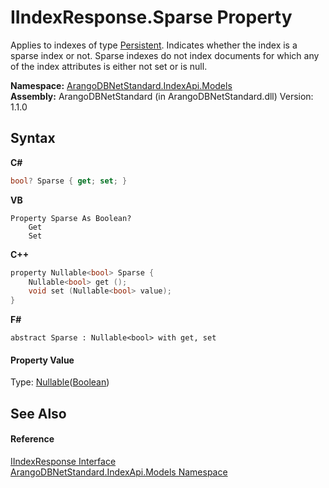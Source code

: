 # IIndexResponse.Sparse Property 
 

Applies to indexes of type <a href="f19abab6-ea77-5c61-5ac3-a78c0858ad67">Persistent</a>. Indicates whether the index is a sparse index or not. Sparse indexes do not index documents for which any of the index attributes is either not set or is null.

**Namespace:**&nbsp;<a href="215740c9-85fc-74fa-998d-14b49b842d56">ArangoDBNetStandard.IndexApi.Models</a><br />**Assembly:**&nbsp;ArangoDBNetStandard (in ArangoDBNetStandard.dll) Version: 1.1.0

## Syntax

**C#**<br />
``` C#
bool? Sparse { get; set; }
```

**VB**<br />
``` VB
Property Sparse As Boolean?
	Get
	Set
```

**C++**<br />
``` C++
property Nullable<bool> Sparse {
	Nullable<bool> get ();
	void set (Nullable<bool> value);
}
```

**F#**<br />
``` F#
abstract Sparse : Nullable<bool> with get, set

```


#### Property Value
Type: <a href="https://docs.microsoft.com/dotnet/api/system.nullable-1" target="_blank" rel="noopener noreferrer">Nullable</a>(<a href="https://docs.microsoft.com/dotnet/api/system.boolean" target="_blank" rel="noopener noreferrer">Boolean</a>)

## See Also


#### Reference
<a href="800d84d0-0548-342e-e0fa-e82a2bab7246">IIndexResponse Interface</a><br /><a href="215740c9-85fc-74fa-998d-14b49b842d56">ArangoDBNetStandard.IndexApi.Models Namespace</a><br />